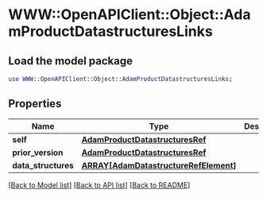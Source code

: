 # WWW::OpenAPIClient::Object::AdamProductDatastructuresLinks

## Load the model package
```perl
use WWW::OpenAPIClient::Object::AdamProductDatastructuresLinks;
```

## Properties
Name | Type | Description | Notes
------------ | ------------- | ------------- | -------------
**self** | [**AdamProductDatastructuresRef**](AdamProductDatastructuresRef.md) |  | [optional] 
**prior_version** | [**AdamProductDatastructuresRef**](AdamProductDatastructuresRef.md) |  | [optional] 
**data_structures** | [**ARRAY[AdamDatastructureRefElement]**](AdamDatastructureRefElement.md) |  | [optional] 

[[Back to Model list]](../README.md#documentation-for-models) [[Back to API list]](../README.md#documentation-for-api-endpoints) [[Back to README]](../README.md)


